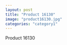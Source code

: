 ```yaml
---
layout: post
title: "Product 16130"
image: "product16130.jpg"
categories: "category1"
---
```

Product 16130
